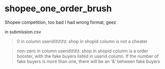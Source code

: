 # shopee_one_order_brush
Shopee competition, too bad I had wrong format, geez

 in submission.csv
 > 0 in column userid\t\t\t\t: shop in shopid column is not a cheater
 
 > non-zero in column userid\t\t\t: shop in shopid column is a order booster, with the fake buyers listed in userid column. If the number of fake buyers is more than one, there will be an '&' between fake buyers
